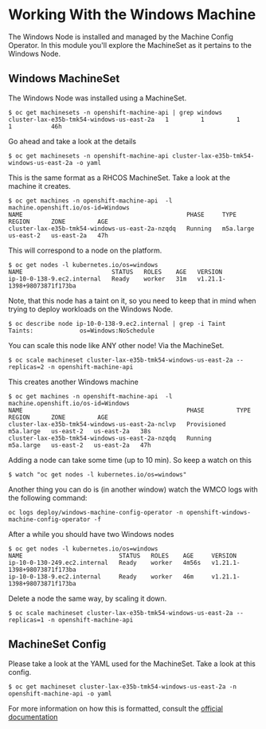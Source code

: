 # Working With the Windows Machine

The Windows Node is installed and managed by the Machine Config Operator. In this module you'll explore the MachineSet as it pertains to the Windows Node.

## Windows MachineSet

The Windows Node was installed using a MachineSet.

```shell
$ oc get machinesets -n openshift-machine-api | grep windows
cluster-lax-e35b-tmk54-windows-us-east-2a   1         1         1       1           46h
```

Go ahead and take a look at the details

```shell
$ oc get machinesets -n openshift-machine-api cluster-lax-e35b-tmk54-windows-us-east-2a -o yaml
```

This is the same format as a RHCOS MachineSet. Take a look at the machine it creates.

```shell
$ oc get machines -n openshift-machine-api  -l machine.openshift.io/os-id=Windows
NAME                                              PHASE     TYPE        REGION      ZONE         AGE
cluster-lax-e35b-tmk54-windows-us-east-2a-nzqdq   Running   m5a.large   us-east-2   us-east-2a   47h
```

This will correspond to a node on the platform.

```shell
$ oc get nodes -l kubernetes.io/os=windows
NAME                         STATUS   ROLES    AGE   VERSION
ip-10-0-138-9.ec2.internal   Ready    worker   31m   v1.21.1-1398+98073871f173ba
```

Note, that this node has a taint on it, so you need to keep that in mind when trying to deploy workloads on the Windows Node.

```shell
$ oc describe node ip-10-0-138-9.ec2.internal | grep -i Taint
Taints:             os=Windows:NoSchedule
```

You can scale this node like ANY other node! Via the MachineSet.

```shell
$ oc scale machineset cluster-lax-e35b-tmk54-windows-us-east-2a --replicas=2 -n openshift-machine-api
```

This creates another Windows machine

```shell
$ oc get machines -n openshift-machine-api  -l machine.openshift.io/os-id=Windows
NAME                                              PHASE         TYPE        REGION      ZONE         AGE
cluster-lax-e35b-tmk54-windows-us-east-2a-nclvp   Provisioned   m5a.large   us-east-2   us-east-2a   38s
cluster-lax-e35b-tmk54-windows-us-east-2a-nzqdq   Running       m5a.large   us-east-2   us-east-2a   47h
```

Adding a node can take some time (up to 10 min). So keep a watch on this

```shell
$ watch "oc get nodes -l kubernetes.io/os=windows"
```

Another thing you can do is (in another window) watch the WMCO logs with the following command:

```shell
oc logs deploy/windows-machine-config-operator -n openshift-windows-machine-config-operator -f
```

After a while you should have two Windows nodes

```shell
$ oc get nodes -l kubernetes.io/os=windows
NAME                           STATUS   ROLES    AGE     VERSION
ip-10-0-130-249.ec2.internal   Ready    worker   4m56s   v1.21.1-1398+98073871f173ba
ip-10-0-138-9.ec2.internal     Ready    worker   46m     v1.21.1-1398+98073871f173ba
```

Delete a node the same way, by scaling it down.

```shell
$ oc scale machineset cluster-lax-e35b-tmk54-windows-us-east-2a --replicas=1 -n openshift-machine-api
```

## MachineSet Config

Please take a look at the YAML used for the MachineSet. Take a look at this config.

```shell
$ oc get machineset cluster-lax-e35b-tmk54-windows-us-east-2a -n openshift-machine-api -o yaml
```

For more information on how this is formatted, consult the [official documentation](https://docs.openshift.com/container-platform/latest/windows_containers/creating_windows_machinesets/creating-windows-machineset-aws.html)
